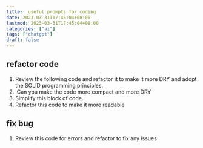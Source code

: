 ```yaml
---
title:  useful prompts for coding  
date: 2023-03-31T17:45:04+08:00
lastmod: 2023-03-31T17:45:04+08:00
categories: ["ai"]
tags: ["chatgpt"]
draft: false
---
```



##  refactor code

1. Review the following code and refactor it to make it more DRY and adopt the SOLID programming principles.
2.  Can you make the code more compact and more DRY
4. Simplify this block of code.
5. Refactor this code to make it more readable


## fix bug

1.  Review this code for errors and refactor to fix any issues

